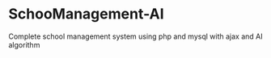 # SchooManagement-AI
Complete school management system using php and mysql with ajax and AI 
algorithm


